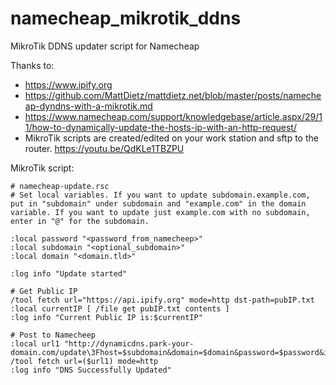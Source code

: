 # namecheap_mikrotik_ddns
MikroTik DDNS updater script for Namecheap

Thanks to:
* https://www.ipify.org
* https://github.com/MattDietz/mattdietz.net/blob/master/posts/namecheap-dyndns-with-a-mikrotik.md
* https://www.namecheap.com/support/knowledgebase/article.aspx/29/11/how-to-dynamically-update-the-hosts-ip-with-an-http-request/
* MikroTik scripts are created/edited on your work station and sftp to the router. https://youtu.be/QdKLe1TBZPU 

MikroTik script:
```
# namecheap-update.rsc
# Set local variables. If you want to update subdomain.example.com, put in "subdomain" under subdomain and "example.com" in the domain variable. If you want to update just example.com with no subdomain, enter in "@" for the subdomain.

:local password "<password_from_namecheep>"
:local subdomain "<optional_subdomain>"
:local domain "<domain.tld>"

:log info "Update started"

# Get Public IP
/tool fetch url="https://api.ipify.org" mode=http dst-path=pubIP.txt
:local currentIP [ /file get pubIP.txt contents ]
:log info "Current Public IP is:$currentIP"

# Post to Namecheep
:local url1 "http://dynamicdns.park-your-domain.com/update\3Fhost=$subdomain&domain=$domain&password=$password&ip=$currentIP"
/tool fetch url=($url1) mode=http
:log info "DNS Successfully Updated"
```
